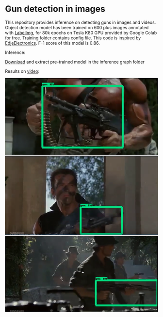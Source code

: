 # Gun detection in images
This repository provides inference on detecting guns in images and videos. Object detection model has been trained on 600 plus images annotated with [LabelImg], for 80k epochs on Tesla K80 GPU provided by Google Colab for free. Training folder contains config file. This code is inspired by [EdjeElectronics]. F-1 score of this model is 0.86.

Inference:

[Download] and extract pre-trained model in the inference graph folder

Results on [video]:


![img1](https://github.com/farazBhatti/gun_detection/blob/master/result_images/img_1.png)
![img2](https://github.com/farazBhatti/gun_detection/blob/master/result_images/img_3.png)
![img3](https://github.com/farazBhatti/gun_detection/blob/master/result_images/img_2.png)






[Download]:https://drive.google.com/open?id=1MtnbWwyFNPTdxZiYoRdNOCKdsg9lst_X
[EdjeElectronics]:https://github.com/EdjeElectronics/TensorFlow-Object-Detection-API-Tutorial-Train-Multiple-Objects-Windows-10
[labelImg]:https://github.com/tzutalin/labelImg
[video]:https://www.youtube.com/watch?v=B-KTkCme9bU
